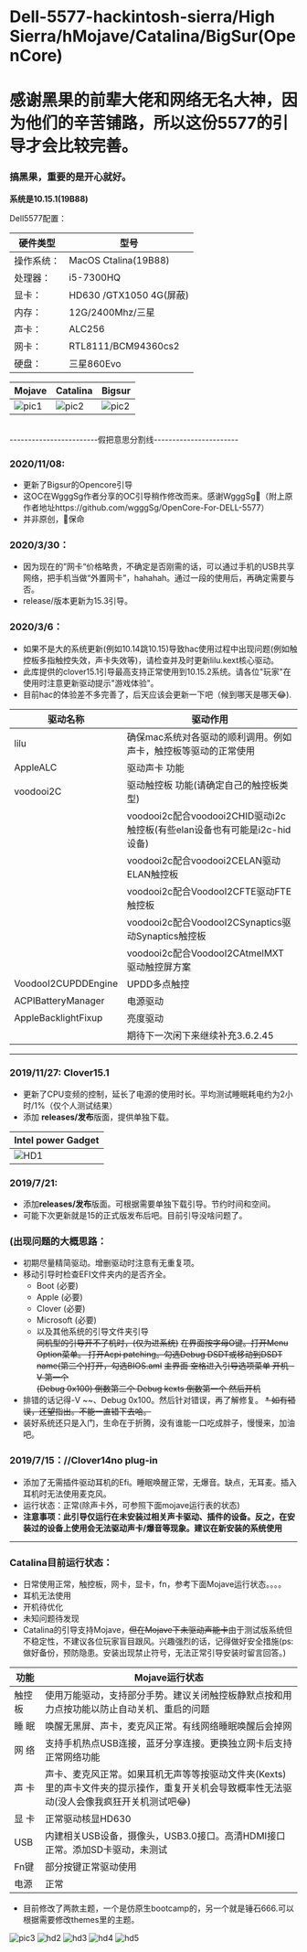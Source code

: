 # Dell-5577-hackintosh-sierra/High Sierra/hMojave/Catalina/BigSur(OpenCore)
# 感谢黑果的前辈大佬和网络无名大神，因为他们的辛苦铺路，所以这份5577的引导才会比较完善。 
### 搞黑果，重要的是开心就好。

**系统是10.15.1(19B88)**</p>
Dell5577配置： 

|硬件类型|型号|
|---- | ----- |
|操作系统：|MacOS Ctalina(19B88)|
|处理器：|i5-7300HQ|
|显卡：|HD630 /GTX1050 4G(屏蔽)|
|内存：|12G/2400Mhz/三星|
|声卡：|ALC256|
|网卡：|RTL8111/BCM94360cs2|
|硬盘：|三星860Evo|

|Mojave|Catalina|Bigsur|
|--|--|--|
|![pic1](https://github.com/Wmyaaa/Dell5577-hackintosh/blob/master/pic/download.jpg)|![pic2](https://github.com/Wmyaaa/Dell5577-hackintosh/blob/master/pic/download-1.jpg)|![pic2](https://gitee.com/nianaaa/Dell5577-hackintoshoc/blob/master/pic/download-2.png)|
</br>
------------------------假把意思分割线-----------------------

### 2020/11/08:
* 更新了Bigsur的Opencore引导
* 这OC在WgggSg作者分享的OC引导稍作修改而来。感谢WgggSg🙏（附上原作者地址https://github.com/wgggSg/OpenCore-For-DELL-5577）
* 并非原创，🐶保命

### 2020/3/30：
* 因为现在的”网卡“价格略贵，不确定是否刚需的话，可以通过手机的USB共享网络，把手机当做“外置网卡”，hahahah。通过一段的使用后，再确定需要与否。
* release/版本更新为15.3引导。

### 2020/3/6：
* 如果不是大的系统更新(例如10.14跳10.15)导致hac使用过程中出现问题(例如触控板多指触控失效，声卡失效等)，请检查并及时更新lilu.kext核心驱动。
* 此库提供的clover15.1引导最高支持正常使用到10.15.2系统。请各位"玩家"在使用时注意更新驱动提示"游戏体验"。
* 目前hac的体验差不多完善了，后天应该会更新一下吧（候到哪天是哪天😂).

|驱动名称 | 驱动作用|
|---- | ----- |
| lilu | 确保mac系统对各驱动的顺利调用。例如声卡，触控板等驱动的正常使用 | 
| AppleALC | 驱动声卡 功能 | 
| voodooi2C | 驱动触控板 功能(请确定自己的触控板类型) |
|            | voodooi2c配合voodooi2CHID驱动i2c触控板(有些elan设备也有可能是i2c-hid设备)|
|            | voodooi2c配合voodooi2CELAN驱动ELAN触控板 |
|            | voodooi2c配合VoodooI2CFTE驱动FTE触控板 |
|            | voodooi2c配合VoodooI2CSynaptics驱动Synaptics触控板 |
|            | voodooi2c配合VoodooI2CAtmelMXT驱动触控屏方案 |
|VoodooI2CUPDDEngine| UPDD多点触控 |
|ACPIBatteryManager| 电源驱动 |
|AppleBacklightFixup| 亮度驱动 |
|   | 期待下一次闲下来继续补充3.6.2.45|

 

---------------------
### 2019/11/27:  Clover15.1
* 更新了CPU变频的控制，延长了电源的使用时长。平均测试睡眠耗电约为2小时/1%（仅个人测试结果）
* 添加 **releases/发布**版面，提供单独下载。

 |Intel power Gadget|
 | ----- |
 | ![HD1](https://github.com/Wmyaaa/Dell5577-hackintosh/blob/master/pic/IPG.png) |

### 2019/7/21:

* 添加**releases/发布**版面。可根据需要单独下载引导。节约时间和空间。
* 可能下次更新就是15的正式版发布后吧。目前引导没啥问题了。
### (出现问题的大概思路：
* 初期尽量精简驱动。增删驱动时注意有无重复项。
* 移动引导时检查EFI文件夹内的是否齐全。
    * Boot      (必要) 
    * Apple     (必要)
    * Clover    (必要)
    * Microsoft (必要)
    * 以及其他系统的引导文件夹引导  
~~同机型的引导开不了机时，(仅为进系统)~~
 ~~在界面按字母O键。打开Menu Option菜单。
 打开Acpi patching。勾选Debug DSDT或移动到DSDT name(第二个)打开，勾选BIOS.aml~~
  ~~主界面 空格进入引导选项菜单
  开机 -V       第一个   
  (Debug 0x100)  倒数第二个
   Debug kexts    倒数第一个
  然后开机~~
* 排错的话记得-V ~~、Debug 0x100。然后针对错误，再了解修复。
~~* 如有错误，还望指出。不能一直错下去哈。~~
* 装好系统还只是入门，生命在于折腾，没有谁能一口吃成胖子，慢慢来，加油吧。


### 2019/7/15：//Clover14no plug-in<br>
* 添加了无需插件驱动耳机的Efi。睡眠唤醒正常，无爆音。缺点，无耳麦。插入耳机时无法使用麦克风。
* 运行状态：正常(除声卡外，可参照下面mojave运行表的状态)
* **注意事项：此引导仅运行在未安装过相关声卡驱动、插件的设备。反之，在安装过的设备上使用会无法驱动声卡/爆音等现象。建议在新安装的系统使用**

---------------------

### Catalina目前运行状态：<br>
* 日常使用正常，触控板，网卡，显卡，fn，参考下面Mojave运行状态。。。。
* 耳机无法使用
* 开机待优化
* 未知问题待发现
* Catalina的引导支持Mojave，~~但在Mojave下未驱动声能卡~~由于测试版系统但不稳定性，不建议各位玩家盲目跟风。兴趣强烈的话，记得做好安全措施(ps:做好备份，预防隐患。安装出现禁止符号，无法正常引导安装时留言回答。)


|功能|Mojave运行状态|
|--|--|
|触控板|使用万能驱动，支持部分手势。建议关闭触控板静默点按和用力点按功能以防止自动关机、重启的问题|
|睡 眠|唤醒无黑屏、声卡，麦克风正常。有线网络睡眠唤醒后会掉网|
|网 络|支持手机热点USB连接，蓝牙分享连接。更换独立网卡后支持正常网络功能|
|声 卡|声卡、麦克风正常。如果耳机无声等等按驱动文件夹(Kexts)里的声卡文件夹的提示操作，重复开关机会导致概率性无法驱动(没人会像我疯狂开关机测试吧😂)|
|显 卡|正常驱动核显HD630|
|USB|内建相关USB设备，摄像头，USB3.0接口。高清HDMI接口正常。添加SD卡驱动，未测试|
|Fn键|部分按键正常驱动使用|
|电源|正常|



* 目前修改了两款主题，一个是仿原生bootcamp的，另一个就是锤石666.可以根据需要修改themes里的主题。

![pic3](https://github.com/Wmyaaa/Dell5577-hackintosh-clover/blob/master/pic/%E5%B1%8F%E5%B9%95%E5%BF%AB%E7%85%A7%202019-04-16%20%E4%B8%8B%E5%8D%888.06.56.png)
![hd2](https://github.com/Wmyaaa/Dell5577-hackintosh-clover/blob/master/pic/屏幕快照%202019-04-16%20下午8.07.55.png)
![hd3](https://github.com/Wmyaaa/Dell5577-hackintosh-clover/blob/master/pic/屏幕快照%202019-04-16%20下午8.08.16.png)
![hd4](https://github.com/Wmyaaa/Dell5577-hackintosh-clover/blob/master/pic/screenshot6.png)
![hd5](https://github.com/Wmyaaa/Dell5577-hackintosh-clover/blob/master/pic/screenshot0.png)
